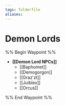 ```yaml
---
tags: folderfile
aliases:
---
```


# Demon Lords
%% Begin Waypoint %%
- **[[Demon Lord NPCs]]**
	- [[Baphomet]]
	- [[Demogorgon]]
	- [[Graz'zt]]
	- [[Juiblex]]
	- [[Orcus]]

%% End Waypoint %%
